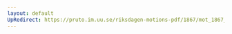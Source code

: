 ```yaml
---
layout: default
UpRedirect: https://pruto.im.uu.se/riksdagen-motions-pdf/1867/mot_1867__fk__4/mot_1867__fk__4-005.pdf
---
```

